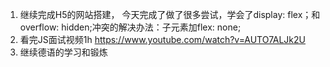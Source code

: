 1. 继续完成H5的网站搭建， 今天完成了做了很多尝试，学会了display: flex；和overflow: hidden;冲突的解决办法：子元素加flex: none;
2. 看完JS面试视频1h    https://www.youtube.com/watch?v=AUTO7ALJk2U
4. 继续德语的学习和锻炼
